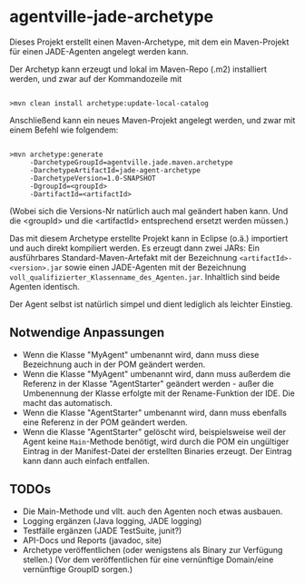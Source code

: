 agentville-jade-archetype
=========================

Dieses Projekt erstellt einen Maven-Archetype, mit dem ein Maven-Projekt für einen JADE-Agenten angelegt werden kann.

Der Archetyp kann erzeugt und lokal im Maven-Repo (.m2) installiert werden, und zwar auf der Kommandozeile mit
<pre><code>
>mvn clean install archetype:update-local-catalog
</code></pre> 
Anschließend kann ein neues Maven-Projekt angelegt werden, und zwar mit einem Befehl wie folgendem:

<pre><code>
>mvn archetype:generate 
     -DarchetypeGroupId=agentville.jade.maven.archetype 
     -DarchetypeArtifactId=jade-agent-archetype 
     -DarchetypeVersion=1.0-SNAPSHOT 
     -DgroupId=&lt;groupId> 
     -DartifactId=&lt;artifactId>
</code></pre>     
(Wobei sich die Versions-Nr natürlich auch mal geändert haben kann. Und die &lt;groupId> und die &lt;artifactId> entsprechend
ersetzt werden müssen.)

Das mit diesem Archetype erstellte Projekt kann in Eclipse (o.ä.) importiert und auch direkt kompiliert werden. Es erzeugt dann zwei JARs:
Ein ausführbares Standard-Maven-Artefakt mit der Bezeichnung <code>&lt;artifactId>-&lt;version>.jar</code> sowie
einen JADE-Agenten mit der Bezeichnung <code>voll_qualifizierter_Klassenname_des_Agenten.jar</code>. Inhaltlich sind beide Agenten identisch.

Der Agent selbst ist natürlich simpel und dient lediglich als leichter Einstieg.

Notwendige Anpassungen
----------------------

- Wenn die Klasse "MyAgent" umbenannt wird, dann muss diese Bezeichnung auch in der POM geändert werden.
- Wenn die Klasse "MyAgent" umbenannt wird, dann muss außerdem die Referenz in der Klasse "AgentStarter" geändert werden - außer die Umbenennung der Klasse erfolgte mit der Rename-Funktion der IDE. Die macht das automatisch.
- Wenn die Klasse "AgentStarter" umbenannt wird, dann muss ebenfalls eine Referenz in der POM geändert werden.
- Wenn die Klasse "AgentStarter" gelöscht wird, beispielsweise weil der Agent keine <code>Main</code>-Methode benötigt, wird durch die POM ein ungültiger Eintrag in der Manifest-Datei der erstellten Binaries erzeugt. Der Eintrag kann dann auch einfach entfallen.

TODOs
-----

- Die Main-Methode und vllt. auch den Agenten noch etwas ausbauen.
- Logging ergänzen (Java logging, JADE logging)
- Testfälle ergänzen (JADE TestSuite, junit?)
- API-Docs und Reports (javadoc, site)
- Archetype veröffentlichen (oder wenigstens als Binary zur Verfügung stellen.) (Vor dem veröffentlichen für eine vernünftige Domain/eine vernünftige GroupID sorgen.)

